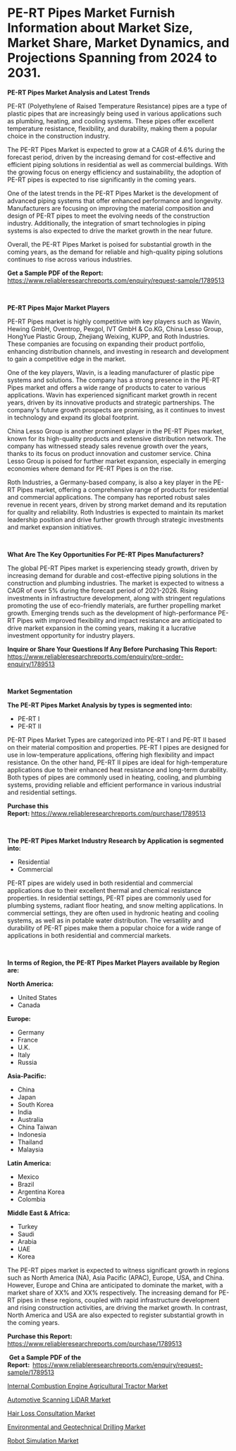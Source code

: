 <p><h1>PE-RT Pipes Market Furnish Information about Market Size, Market Share, Market Dynamics, and Projections Spanning from 2024 to 2031.</h1></p><p><strong>PE-RT Pipes Market Analysis and Latest Trends</strong></p>
<p><p>PE-RT (Polyethylene of Raised Temperature Resistance) pipes are a type of plastic pipes that are increasingly being used in various applications such as plumbing, heating, and cooling systems. These pipes offer excellent temperature resistance, flexibility, and durability, making them a popular choice in the construction industry.</p><p>The PE-RT Pipes Market is expected to grow at a CAGR of 4.6% during the forecast period, driven by the increasing demand for cost-effective and efficient piping solutions in residential as well as commercial buildings. With the growing focus on energy efficiency and sustainability, the adoption of PE-RT pipes is expected to rise significantly in the coming years.</p><p>One of the latest trends in the PE-RT Pipes Market is the development of advanced piping systems that offer enhanced performance and longevity. Manufacturers are focusing on improving the material composition and design of PE-RT pipes to meet the evolving needs of the construction industry. Additionally, the integration of smart technologies in piping systems is also expected to drive the market growth in the near future.</p><p>Overall, the PE-RT Pipes Market is poised for substantial growth in the coming years, as the demand for reliable and high-quality piping solutions continues to rise across various industries.</p></p>
<p><strong>Get a Sample PDF of the Report:&nbsp;</strong> <a href="https://www.reliableresearchreports.com/enquiry/request-sample/1789513">https://www.reliableresearchreports.com/enquiry/request-sample/1789513</a></p>
<p>&nbsp;</p>
<p><strong>PE-RT Pipes Major Market Players</strong></p>
<p><p>PE-RT Pipes market is highly competitive with key players such as Wavin, Hewing GmbH, Oventrop, Pexgol, IVT GmbH & Co.KG, China Lesso Group, HongYue Plastic Group, Zhejiang Weixing, KUPP, and Roth Industries. These companies are focusing on expanding their product portfolio, enhancing distribution channels, and investing in research and development to gain a competitive edge in the market.</p><p>One of the key players, Wavin, is a leading manufacturer of plastic pipe systems and solutions. The company has a strong presence in the PE-RT Pipes market and offers a wide range of products to cater to various applications. Wavin has experienced significant market growth in recent years, driven by its innovative products and strategic partnerships. The company's future growth prospects are promising, as it continues to invest in technology and expand its global footprint.</p><p>China Lesso Group is another prominent player in the PE-RT Pipes market, known for its high-quality products and extensive distribution network. The company has witnessed steady sales revenue growth over the years, thanks to its focus on product innovation and customer service. China Lesso Group is poised for further market expansion, especially in emerging economies where demand for PE-RT Pipes is on the rise.</p><p>Roth Industries, a Germany-based company, is also a key player in the PE-RT Pipes market, offering a comprehensive range of products for residential and commercial applications. The company has reported robust sales revenue in recent years, driven by strong market demand and its reputation for quality and reliability. Roth Industries is expected to maintain its market leadership position and drive further growth through strategic investments and market expansion initiatives.</p></p>
<p>&nbsp;</p>
<p><strong>What Are The Key Opportunities For PE-RT Pipes Manufacturers?</strong></p>
<p><p>The global PE-RT Pipes market is experiencing steady growth, driven by increasing demand for durable and cost-effective piping solutions in the construction and plumbing industries. The market is expected to witness a CAGR of over 5% during the forecast period of 2021-2026. Rising investments in infrastructure development, along with stringent regulations promoting the use of eco-friendly materials, are further propelling market growth. Emerging trends such as the development of high-performance PE-RT Pipes with improved flexibility and impact resistance are anticipated to drive market expansion in the coming years, making it a lucrative investment opportunity for industry players.</p></p>
<p><strong>Inquire or Share Your Questions If Any Before Purchasing This Report:</strong> <a href="https://www.reliableresearchreports.com/enquiry/pre-order-enquiry/1789513">https://www.reliableresearchreports.com/enquiry/pre-order-enquiry/1789513</a></p>
<p>&nbsp;</p>
<p><strong>Market Segmentation</strong></p>
<p><strong>The PE-RT Pipes Market Analysis by types is segmented into:</strong></p>
<p><ul><li>PE-RT Ⅰ</li><li>PE-RT Ⅱ</li></ul></p>
<p><p>PE-RT Pipes Market Types are categorized into PE-RT Ⅰ and PE-RT Ⅱ based on their material composition and properties. PE-RT Ⅰ pipes are designed for use in low-temperature applications, offering high flexibility and impact resistance. On the other hand, PE-RT Ⅱ pipes are ideal for high-temperature applications due to their enhanced heat resistance and long-term durability. Both types of pipes are commonly used in heating, cooling, and plumbing systems, providing reliable and efficient performance in various industrial and residential settings.</p></p>
<p><strong>Purchase this Report:&nbsp;</strong><a href="https://www.reliableresearchreports.com/purchase/1789513">https://www.reliableresearchreports.com/purchase/1789513</a></p>
<p>&nbsp;</p>
<p><strong>The PE-RT Pipes Market Industry Research by Application is segmented into:</strong></p>
<p><ul><li>Residential</li><li>Commercial</li></ul></p>
<p><p>PE-RT pipes are widely used in both residential and commercial applications due to their excellent thermal and chemical resistance properties. In residential settings, PE-RT pipes are commonly used for plumbing systems, radiant floor heating, and snow melting applications. In commercial settings, they are often used in hydronic heating and cooling systems, as well as in potable water distribution. The versatility and durability of PE-RT pipes make them a popular choice for a wide range of applications in both residential and commercial markets.</p></p>
<p>&nbsp;</p>
<p><strong>In terms of Region, the PE-RT Pipes Market Players available by Region are:</strong></p>
<p>
    <p> <strong> North America: </strong>
        <ul>
            <li>United States</li>
            <li>Canada</li>
        </ul>
        </p> 
    <p> <strong> Europe: </strong>
        <ul>
            <li>Germany</li>
            <li>France</li>
            <li>U.K.</li>
            <li>Italy</li>
            <li>Russia</li>
        </ul>
        </p> 
    <p> <strong> Asia-Pacific: </strong>
        <ul>
            <li>China</li>
            <li>Japan</li>
            <li>South Korea</li>
            <li>India</li>
            <li>Australia</li>
            <li>China Taiwan</li>
            <li>Indonesia</li>
            <li>Thailand</li>
            <li>Malaysia</li>
        </ul>
        </p> 
    <p> <strong> Latin America: </strong>
        <ul>
            <li>Mexico</li>
            <li>Brazil</li>
            <li>Argentina Korea</li>
            <li>Colombia</li>
        </ul>
        </p> 
    <p> <strong> Middle East & Africa: </strong>
        <ul>
            <li>Turkey</li>
            <li>Saudi</li>
            <li>Arabia</li>
            <li>UAE</li>
            <li>Korea</li>
        </ul>
    </p>
    </p>
<p><p>The PE-RT pipes market is expected to witness significant growth in regions such as North America (NA), Asia Pacific (APAC), Europe, USA, and China. However, Europe and China are anticipated to dominate the market, with a market share of XX% and XX% respectively. The increasing demand for PE-RT pipes in these regions, coupled with rapid infrastructure development and rising construction activities, are driving the market growth. In contrast, North America and USA are also expected to register substantial growth in the coming years.</p></p>
<p><strong>Purchase this Report: </strong><a href="https://www.reliableresearchreports.com/purchase/1789513">https://www.reliableresearchreports.com/purchase/1789513</a></p>
<p>&nbsp;<strong>Get a Sample PDF of the Report:&nbsp;&nbsp;</strong><a href="https://www.reliableresearchreports.com/enquiry/request-sample/1789513">https://www.reliableresearchreports.com/enquiry/request-sample/1789513</a></p>
<p><strong></strong></p>
<p><p><a href="https://github.com/kosella/Market-Research-Report-List-2/blob/main/internal-combustion-engine-agricultural-tractor-market.md">Internal Combustion Engine Agricultural Tractor Market</a></p><p><a href="https://github.com/kufem1/Market-Research-Report-List-1/blob/main/automotive-scanning-lidar-market.md">Automotive Scanning LiDAR Market</a></p><p><a href="https://medium.com/@sydniledner/hair-loss-consultation-market-furnishes-information-on-market-share-market-trends-and-market-f127e32d58da">Hair Loss Consultation Market</a></p><p><a href="https://medium.com/@sydniledner/environmental-and-geotechnical-drilling-market-comprehensive-assessment-by-type-application-and-6656508e8eb7">Environmental and Geotechnical Drilling Market</a></p><p><a href="https://medium.com/@sydniledner/robot-simulation-market-insights-into-market-cagr-market-trends-and-growth-strategies-8928c9b03073">Robot Simulation Market</a></p></p>